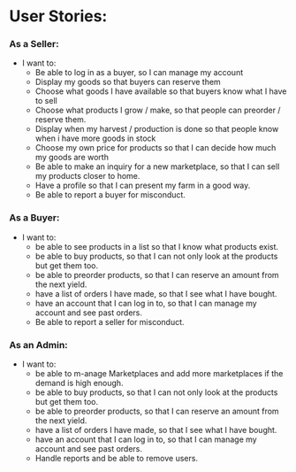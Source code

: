 # User Stories:

### As a Seller:

- I want to:
  - Be able to log in as a buyer, so I can manage my account
  - Display my goods so that buyers can reserve them
  - Choose what goods I have available so that buyers know what I have to sell
  - Choose what products I grow / make, so that people can preorder / reserve them.
  - Display when my harvest / production is done so that people know when i have more goods in stock
  - Choose my own price for products so that I can decide how much my goods are worth
  - Be able to make an inquiry for a new marketplace, so that I can sell my products closer to home. 
  - Have a profile so that I can present my farm in a good way.
  - Be able to report a buyer for misconduct.

### As a Buyer:

- I want to:
  - be able to see products in a list so that I know what products exist.
  - be able to buy products, so that I can not only look at the products but get them too.
  - be able to preorder products, so that I can reserve an amount from the next yield.
  - have a list of orders I have made, so that I see what I have bought.
  - have an account that I can log in to, so that I can manage my account and see past orders.
  - Be able to report a seller for misconduct.

### As an Admin:

- I want to:
  - be able to m-anage Marketplaces and add more marketplaces if the demand is high enough.
  - be able to buy products, so that I can not only look at the products but get them too.
  - be able to preorder products, so that I can reserve an amount from the next yield.
  - have a list of orders I have made, so that I see what I have bought.
  - have an account that I can log in to, so that I can manage my account and see past orders.
  - Handle reports and be able to remove users.
